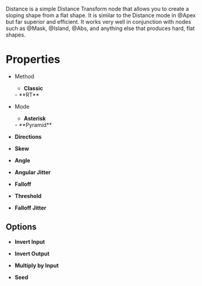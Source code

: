 


Distance is a simple Distance Transform node that allows you to create a sloping shape from a flat shape. It is similar to the Distance mode in @Apex but far superior and efficient. It works very well in conjunction with nodes such as @Mask, @Island, @Abs, and anything else that produces hard, flat shapes.




# Properties

- Method
  - **Classic**  
  <desc>
  - **RT**  
  <desc>
- Mode
  - **Asterisk**  
  <desc>
  - **Pyramid**  
  <desc>
- **Directions**  
  
- **Skew**  
  
- **Angle**  
  
- **Angular Jitter**  
  
- **Falloff**  
  
- **Threshold**  
  
- **Falloff Jitter**  
  

## Options

- **Invert Input**  
  
- **Invert Output**  
  
- **Multiply by Input**  
  
- **Seed**  
  



